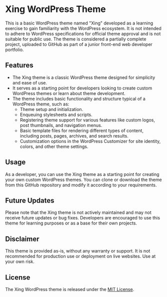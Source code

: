 # Xing WordPress Theme

This is a basic WordPress theme named "Xing" developed as a learning exercise to gain familiarity with the WordPress ecosystem. It is not intended to adhere to WordPress specifications for official theme approval and is not suitable for public use. The theme is considered a partially complete project, uploaded to GitHub as part of a junior front-end web developer portfolio.

## Features

-   The Xing theme is a classic WordPress theme designed for simplicity and ease of use.
-   It serves as a starting point for developers looking to create custom WordPress themes or learn about theme development.
-   The theme includes basic functionality and structure typical of a WordPress theme, such as:
    -   Theme setup and initialization.
    -   Enqueuing stylesheets and scripts.
    -   Registering theme support for various features like custom logos, post thumbnails, and navigation menus.
    -   Basic template files for rendering different types of content, including posts, pages, archives, and search results.
    -   Customization options in the WordPress Customizer for site identity, colors, and other theme settings.

## Usage

As a developer, you can use the Xing theme as a starting point for creating your own custom WordPress themes. You can clone or download the theme from this GitHub repository and modify it according to your requirements.

## Future Updates

Please note that the Xing theme is not actively maintained and may not receive future updates or bug fixes. Developers are encouraged to use this theme for learning purposes or as a base for their own projects.

## Disclaimer

This theme is provided as-is, without any warranty or support. It is not recommended for production use or deployment on live websites. Use at your own risk.

## License

The Xing WordPress theme is released under the [MIT License](LICENSE).
